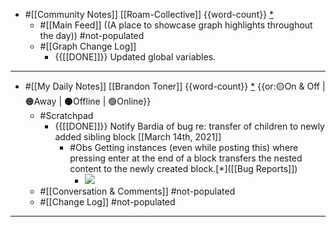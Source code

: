 - #[[Community Notes]] [[Roam-Collective]] {{word-count}} [*]([[rc]])
    - #[[Main Feed]] ((A place to showcase graph highlights throughout the day)) #not-populated 
    - #[[Graph Change Log]] 
        - {{[[DONE]]}} Updated global variables.
- ---
- #[[My Daily Notes]] [[Brandon Toner]] {{word-count}} [*]([[bnt]]) {{or:🟡On & Off | 🟠Away | ⚫️Offline | 🟢Online}}
    - #Scratchpad 
        - {{[[DONE]]}} Notify Bardia of bug re: transfer of children to newly added sibling block [[March 14th, 2021]] 
            - #Obs Getting instances (even while posting this) where pressing enter at the end of a block transfers the nested content to the newly created block.[*]([[Bug Reports]]) 
                - ![](https://firebasestorage.googleapis.com/v0/b/firescript-577a2.appspot.com/o/imgs%2Fapp%2Froaminati%2FvRlRdfpfRj.gif?alt=media&token=32bdd974-a0be-4053-8f8d-a04da80e91d6)
    - #[[Conversation & Comments]] #not-populated
    - #[[Change Log]] #not-populated
- ---

